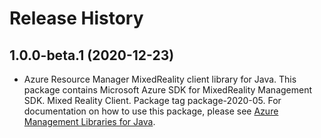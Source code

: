 # Release History

## 1.0.0-beta.1 (2020-12-23)

- Azure Resource Manager MixedReality client library for Java. This package contains Microsoft Azure SDK for MixedReality Management SDK. Mixed Reality Client. Package tag package-2020-05. For documentation on how to use this package, please see [Azure Management Libraries for Java](https://aka.ms/azsdk/java/mgmt).